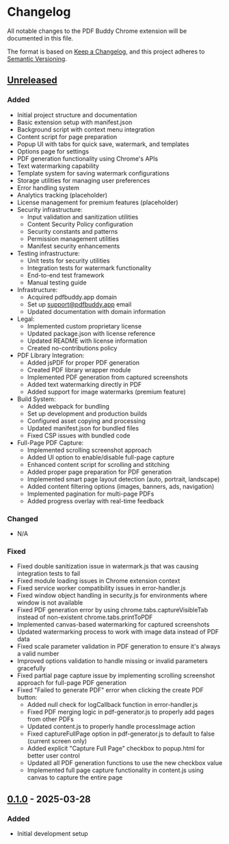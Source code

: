 # Changelog

All notable changes to the PDF Buddy Chrome extension will be documented in this file.

The format is based on [Keep a Changelog](https://keepachangelog.com/en/1.0.0/),
and this project adheres to [Semantic Versioning](https://semver.org/spec/v2.0.0.html).

## [Unreleased]

### Added
- Initial project structure and documentation
- Basic extension setup with manifest.json
- Background script with context menu integration
- Content script for page preparation
- Popup UI with tabs for quick save, watermark, and templates
- Options page for settings
- PDF generation functionality using Chrome's APIs
- Text watermarking capability
- Template system for saving watermark configurations
- Storage utilities for managing user preferences
- Error handling system
- Analytics tracking (placeholder)
- License management for premium features (placeholder)
- Security infrastructure:
  - Input validation and sanitization utilities
  - Content Security Policy configuration
  - Security constants and patterns
  - Permission management utilities
  - Manifest security enhancements
- Testing infrastructure:
  - Unit tests for security utilities
  - Integration tests for watermark functionality
  - End-to-end test framework
  - Manual testing guide
- Infrastructure:
  - Acquired pdfbuddy.app domain
  - Set up support@pdfbuddy.app email
  - Updated documentation with domain information
- Legal:
  - Implemented custom proprietary license
  - Updated package.json with license reference
  - Updated README with license information
  - Created no-contributions policy
- PDF Library Integration:
  - Added jsPDF for proper PDF generation
  - Created PDF library wrapper module
  - Implemented PDF generation from captured screenshots
  - Added text watermarking directly in PDF
  - Added support for image watermarks (premium feature)
- Build System:
  - Added webpack for bundling
  - Set up development and production builds
  - Configured asset copying and processing
  - Updated manifest.json for bundled files
  - Fixed CSP issues with bundled code
- Full-Page PDF Capture:
  - Implemented scrolling screenshot approach
  - Added UI option to enable/disable full-page capture
  - Enhanced content script for scrolling and stitching
  - Added proper page preparation for PDF generation
  - Implemented smart page layout detection (auto, portrait, landscape)
  - Added content filtering options (images, banners, ads, navigation)
  - Implemented pagination for multi-page PDFs
  - Added progress overlay with real-time feedback

### Changed
- N/A

### Fixed
- Fixed double sanitization issue in watermark.js that was causing integration tests to fail
- Fixed module loading issues in Chrome extension context
- Fixed service worker compatibility issues in error-handler.js
- Fixed window object handling in security.js for environments where window is not available
- Fixed PDF generation error by using chrome.tabs.captureVisibleTab instead of non-existent chrome.tabs.printToPDF
- Implemented canvas-based watermarking for captured screenshots
- Updated watermarking process to work with image data instead of PDF data
- Fixed scale parameter validation in PDF generation to ensure it's always a valid number
- Improved options validation to handle missing or invalid parameters gracefully
- Fixed partial page capture issue by implementing scrolling screenshot approach for full-page PDF generation
- Fixed "Failed to generate PDF" error when clicking the create PDF button:
  - Added null check for logCallback function in error-handler.js
  - Fixed PDF merging logic in pdf-generator.js to properly add pages from other PDFs
  - Updated content.js to properly handle processImage action
  - Fixed captureFullPage option in pdf-generator.js to default to false (current screen only)
  - Added explicit "Capture Full Page" checkbox to popup.html for better user control
  - Updated all PDF generation functions to use the new checkbox value
  - Implemented full page capture functionality in content.js using canvas to capture the entire page

## [0.1.0] - 2025-03-28

### Added
- Initial development setup

[Unreleased]: https://github.com/yourusername/pdfbuddy/compare/v0.1.0...HEAD
[0.1.0]: https://github.com/yourusername/pdfbuddy/releases/tag/v0.1.0
